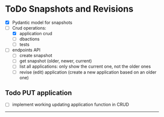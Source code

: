 # ToDo Snapshots and Revisions


- [x] Pydantic model for snapshots
- [ ] Crud operations:
  - [x] application crud
  - [ ] dbactions
  - [ ] tests
- [ ] endpoints API
  - [ ] create snapshot
  - [ ] get snapshot (older, newer, current)
  - [ ] list all applications: only show the current one, not the older ones
  - [ ] revise (edit) application (create a new application based on an older one)

## Todo PUT application

- [ ] implement working updating application function in CRUD

---

